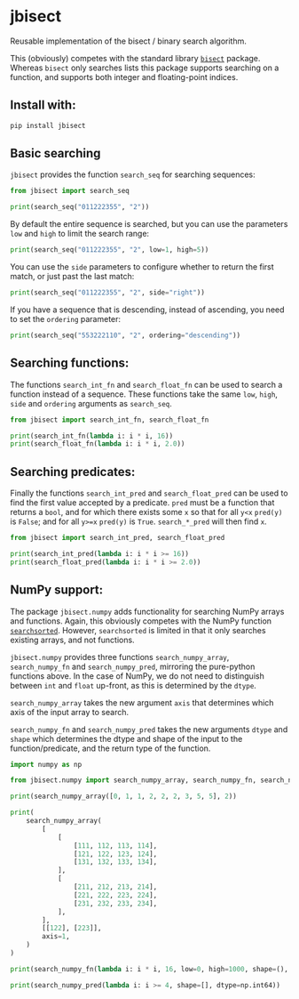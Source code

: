 # jbisect

Reusable implementation of the bisect / binary search algorithm.

This (obviously) competes with the standard library
[`bisect`](https://docs.python.org/3.12/library/bisect.html#module-bisect) package. Whereas `bisect`
only searches lists this package supports searching on a function, and supports both integer and
floating-point indices.

## Install with:

```bash
pip install jbisect
```

## Basic searching

`jbisect` provides the function `search_seq` for searching sequences:

```python
from jbisect import search_seq

print(search_seq("011222355", "2"))
```

By default the entire sequence is searched, but you can use the parameters `low` and `high` to limit
the search range:

```python
print(search_seq("011222355", "2", low=1, high=5))
```

You can use the `side` parameters to configure whether to return the first match, or just past the
last match:

```python
print(search_seq("011222355", "2", side="right"))
```

If you have a sequence that is descending, instead of ascending, you need to set the `ordering`
parameter:

```python
print(search_seq("553222110", "2", ordering="descending"))
```

## Searching functions:

The functions `search_int_fn` and `search_float_fn` can be used to search a function instead of a
sequence. These functions take the same `low`, `high`, `side` and `ordering` arguments as
`search_seq`.

```python
from jbisect import search_int_fn, search_float_fn

print(search_int_fn(lambda i: i * i, 16))
print(search_float_fn(lambda i: i * i, 2.0))
```

## Searching predicates:

Finally the functions `search_int_pred` and `search_float_pred` can be used to find the first value
accepted by a predicate. `pred` must be a function that returns a `bool`, and for which there exists
some `x` so that for all `y<x` `pred(y)` is `False`; and for all `y>=x` `pred(y)` is
`True`. `search_*_pred` will then find `x`.

```python
from jbisect import search_int_pred, search_float_pred

print(search_int_pred(lambda i: i * i >= 16))
print(search_float_pred(lambda i: i * i >= 2.0))
```

## NumPy support:

The package `jbisect.numpy` adds functionality for searching NumPy arrays and functions.
Again, this obviously competes with the NumPy function
[`searchsorted`](https://numpy.org/doc/stable/reference/generated/numpy.searchsorted.html).
However, `searchsorted` is limited in that it only searches existing arrays, and not functions.

`jbisect.numpy` provides three functions `search_numpy_array`, `search_numpy_fn` and
`search_numpy_pred`, mirroring the pure-python functions above. In the case of NumPy, we do not need
to distinguish between `int` and `float` up-front, as this is determined by the `dtype`.

`search_numpy_array` takes the new argument `axis` that determines which axis of the input array to
search.

`search_numpy_fn` and `search_numpy_pred` takes the new arguments `dtype` and `shape` which
determines the dtype and shape of the input to the function/predicate, and the return type of the
function.

```python
import numpy as np

from jbisect.numpy import search_numpy_array, search_numpy_fn, search_numpy_pred

print(search_numpy_array([0, 1, 1, 2, 2, 2, 3, 5, 5], 2))

print(
    search_numpy_array(
        [
            [
                [111, 112, 113, 114],
                [121, 122, 123, 124],
                [131, 132, 133, 134],
            ],
            [
                [211, 212, 213, 214],
                [221, 222, 223, 224],
                [231, 232, 233, 234],
            ],
        ],
        [[122], [223]],
        axis=1,
    )
)

print(search_numpy_fn(lambda i: i * i, 16, low=0, high=1000, shape=(), dtype=np.int64))

print(search_numpy_pred(lambda i: i >= 4, shape=[], dtype=np.int64))
```